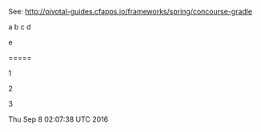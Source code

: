 See: http://pivotal-guides.cfapps.io/frameworks/spring/concourse-gradle

a
b
c
d

e

=====

1

2

3

Thu Sep  8 02:07:38 UTC 2016
